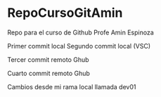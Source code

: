 # RepoCursoGitAmin
Repo para el curso de Github Profe Amin Espinoza

Primer commit local 
Segundo commit local (VSC)

Tercer commit remoto Ghub

Cuarto commit remoto Ghub

Cambios desde mi rama local llamada dev01